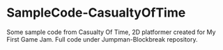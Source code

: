 # SampleCode-CasualtyOfTime
Some sample code from Casualty Of Time, 2D platformer created for My First Game Jam. Full code under Jumpman-Blockbreak repository.
